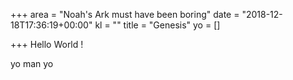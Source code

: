 +++
area = "Noah's Ark must have been boring"
date = "2018-12-18T17:36:19+00:00"
kl = ""
title = "Genesis"
yo = []

+++
Hello World !

yo man yo